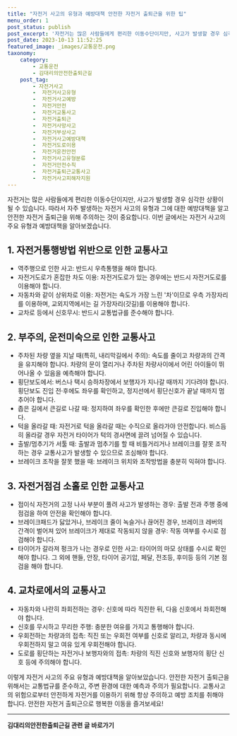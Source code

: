 ```yaml
---
title: "자전거 사고의 유형과 예방대책 안전한 자전거 출퇴근을 위한 팁"
menu_order: 1
post_status: publish
post_excerpt: '자전거는 많은 사람들에게 편리한 이동수단이지만, 사고가 발생할 경우 심각한 상황이 될 수 있습니다. 따라서 자주 발생하는 자전거 사고의 유형과 그에 대한 예방대책을 알고 안전한 자전거 출퇴근을 위해 주의하는 것이 중요합니다. 이번 글에서는 자전거 사고의 주요 유형과 예방대책을 알아보겠습니다.'
post_date: 2023-10-13 11:52:25
featured_image: _images/교통운전.png
taxonomy:
    category:
        - 교통운전
        - 김대리의안전한출퇴근길
    post_tag:
        - 자전거사고
        -  자전거사고유형
        -  자전거사고예방
        -  자전거안전
        -  자전거교통사고
        -  자전거출퇴근
        -  자전거사망사고
        -  자전거부상사고
        -  자전거사고예방대책
        -  자전거도로이용
        -  자전거운전안전
        -  자전거사고유형분류
        -  자전거안전수칙
        -  자전거출퇴근교통사고
        -  자전거사고피해자지원
---
```




자전거는 많은 사람들에게 편리한 이동수단이지만, 사고가 발생할 경우 심각한 상황이 될 수 있습니다. 따라서 자주 발생하는 자전거 사고의 유형과 그에 대한 예방대책을 알고 안전한 자전거 출퇴근을 위해 주의하는 것이 중요합니다. 이번 글에서는 자전거 사고의 주요 유형과 예방대책을 알아보겠습니다.

## 1. 자전거통행방법 위반으로 인한 교통사고
- 역주행으로 인한 사고: 반드시 우측통행을 해야 합니다.
- 자전거도로가 혼잡한 차도 이용: 자전거도로가 있는 경우에는 반드시 자전거도로를 이용해야 합니다.
- 자동차와 같이 상위차로 이용: 자전거는 속도가 가장 느린 '차'이므로 우측 가장자리를 이용하며, 교외지역에서는 길 가장자리(갓길)를 이용해야 합니다.
- 교차로 등에서 신호무시: 반드시 교통법규를 준수해야 합니다.

## 2. 부주의, 운전미숙으로 인한 교통사고
- 주차된 차량 옆을 지날 때(특히, 내리막길에서 주의): 속도를 줄이고 차량과의 간격을 유지해야 합니다. 차량의 문이 열리거나 주차된 차량사이에서 어린 아이들이 뛰어나올 수 있음을 예측해야 합니다.
- 횡단보도에서: 버스나 택시 승하차장에서 보행자가 지나갈 때까지 기다려야 합니다. 횡단보도 진입 전·후에도 좌우를 확인하고, 정지선에서 횡단신호가 끝날 때까지 멈추어야 합니다.
- 좁은 길에서 큰길로 나갈 때: 정지하여 좌우를 확인한 후에만 큰길로 진입해야 합니다.
- 턱을 올라갈 때: 자전거로 턱을 올라갈 때는 수직으로 올라가야 안전합니다. 비스듬히 올라갈 경우 자전거 타이어가 턱의 경사면에 끌려 넘어질 수 있습니다.
- 출발/멈추기가 서툴 때: 출발과 멈추기를 할 때 비틀거리거나 브레이크를 잘못 조작하는 경우 교통사고가 발생할 수 있으므로 조심해야 합니다.
- 브레이크 조작을 잘못 했을 때: 브레이크 위치와 조작방법을 충분히 익혀야 합니다.

## 3. 자전거점검 소홀로 인한 교통사고
- 접이식 자전거의 고정 나사 부분이 풀려 사고가 발생하는 경우: 출발 전과 주행 중에 점검을 하여 안전을 확인해야 합니다.
- 브레이크패드가 닳았거나, 브레이크 줄이 녹슬거나 끊어진 경우, 브레이크 레버의 간격이 벌어져 있어 브레이크가 제대로 작동되지 않을 경우: 작동 여부를 수시로 점검해야 합니다.
- 타이어가 갈라져 펑크가 나는 경우로 인한 사고: 타이어의 마모 상태를 수시로 확인해야 합니다. 그 외에 핸들, 안장, 타이어 공기압, 페달, 전조등, 후미등 등의 기본 점검을 해야 합니다.

## 4. 교차로에서의 교통사고
- 자동차와 나란히 좌회전하는 경우: 신호에 따라 직진한 뒤, 다음 신호에서 좌회전해야 합니다.
- 신호를 무시하고 무리한 주행: 충분한 여유를 가지고 통행해야 합니다.
- 우회전하는 차량과의 접촉: 직진 또는 우회전 여부를 신호로 알리고, 차량과 동시에 우회전하지 말고 여유 있게 우회전해야 합니다.
- 도로를 횡단하는 자전거나 보행자와의 접촉: 차량의 직진 신호와 보행자의 횡단 신호 등에 주의해야 합니다.

이렇게 자전거 사고의 주요 유형과 예방대책을 알아보았습니다. 안전한 자전거 출퇴근을 위해서는 교통법규를 준수하고, 주변 환경에 대한 예측과 주의가 필요합니다. 교통사고의 위험으로부터 안전하게 자전거를 이용하기 위해 항상 주의하고 예방 조치를 취해야 합니다. 안전한 자전거 출퇴근으로 행복한 이동을 즐겨보세요!

<!-- wp:separator -->
<hr class="wp-block-separator has-alpha-channel-opacity"/>
<!-- /wp:separator -->

<!-- wp:group {"backgroundColor":"base","layout":{"type":"constrained"}} -->
<div class="wp-block-group has-base-background-color has-background"><!-- wp:paragraph {"align":"center","fontSize":"medium"} -->
<p class="has-text-align-center has-large-font-size"><strong>김대리의안전한출퇴근길 관련 글 바로가기</strong></p>
<!-- /wp:paragraph -->


<!-- wp:latest-posts
{"categories":[{"id":1794,"count":19,"description":"","link":"https://uknowlaw.com/category/%ea%b9%80%eb%8c%80%eb%a6%ac%ec%9d%98%ec%95%88%ec%a0%84%ed%95%9c%ec%b6%9c%ed%87%b4%ea%b7%bc%ea%b8%b8/","name":"김대리의안전한출퇴근길","slug":"김대리의안전한출퇴근길","taxonomy":"category","parent":0,"meta":[],"_links":{"self":[{"href":"https://uknowlaw.com/wp-json/wp/v2/categories/1794"}],"collection":[{"href":"https://uknowlaw.com/wp-json/wp/v2/categories"}],"about":[{"href":"https://uknowlaw.com/wp-json/wp/v2/taxonomies/category"}],"wp:post_type":[{"href":"https://uknowlaw.com/wp-json/wp/v2/posts?categories=1794"}],"curies":[{"name":"wp","href":"https://api.w.org/{rel}","templated":true}]}}],"postsToShow":100,"excerptLength":28,"postLayout":"grid","columns":2,"featuredImageAlign":"left","featuredImageSizeSlug":"large","fontSize":"small"} /--></div>
<!-- /wp:group -->